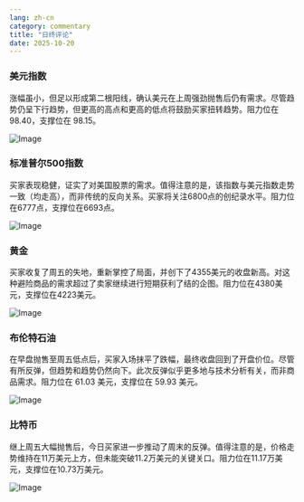 ```yaml
---
lang: zh-cn
category: commentary
title: "日终评论"
date: 2025-10-20
---
```


### 美元指数

涨幅虽小，但足以形成第二根阳线，确认美元在上周强劲抛售后仍有需求。尽管趋势仍呈下行趋势，但更高的高点和更高的低点将鼓励买家扭转趋势。阻力位在 98.40，支撑位在 98.15。

![Image](https://markleighedu.github.io/img/Oct-2025/20-Oct-2025/usdindex.jpg)

### 标准普尔500指数

买家表现稳健，证实了对美国股票的需求。值得注意的是，该指数与美元指数走势一致（均走高），而非传统的反向关系。买家将关注6800点的创纪录水平。阻力位在6777点，支撑位在6693点。

![Image](https://markleighedu.github.io/img/Oct-2025/20-Oct-2025/sp500.jpg)

### 黄金

买家收复了周五的失地，重新掌控了局面，并创下了4355美元的收盘新高。对这种避险商品的需求超过了卖家继续进行短期获利了结的企图。阻力位在4380美元，支撑位在4223美元。

![Image](https://markleighedu.github.io/img/Oct-2025/20-Oct-2025/gold.jpg)

### 布伦特石油

在早盘抛售至周五低点后，买家入场抹平了跌幅，最终收盘回到了开盘价位。尽管有所反弹，但趋势和趋势仍然向下。此次反弹似乎更多地与技术分析有关，而非商品需求。阻力位在 61.03 美元，支撑位在 59.93 美元。

![Image](https://markleighedu.github.io/img/Oct-2025/20-Oct-2025/brentoil.jpg)

### 比特币

继上周五大幅抛售后，今日买家进一步推动了周末的反弹。值得注意的是，价格走势维持在11万美元上方，但未能突破11.2万美元的关键关口。阻力位在11.17万美元，支撑位在10.73万美元。

![Image](https://markleighedu.github.io/img/Oct-2025/20-Oct-2025/bitcoin.jpg)

